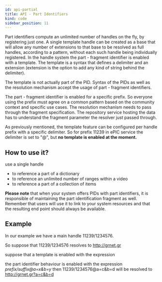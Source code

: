 ```yaml
---
id: api-partial
title: API - Part Identifiers
kind: code
sidebar_position: 11
---
```


Part identifiers compute an unlimited number of handles on the fly, by registering just one. A single template handle can be created as a base that will allow any number of extensions to that base to be resolved as full handles, according to a pattern, without each such handle being individually registered.  In the handle system the part - fragment identifier is enabled with a template. The template is a syntax that defines a delimiter and an extension (extension is the option to add any kind of string behind the delimiter). 

The template is not actually part of the PID. Syntax of the PIDs as well as the resolution mechanism accept the usage of part - fragment identifiers.

The part - fragment identifier is enabled for a specific prefix. So everyone using the prefix must agree on a common pattern based on the community context and specific use cases. The resolution mechanism needs to pass through the fragment specification. The repository service hosting the data has to understand the fragment parameter the resolver just passed through.

As previously mentioned,  the template feature can be configured per handle prefix with a specific delimiter. So for prefix 11239 in  ePIC service the delimiter is set to "@", but <strong>no template is enabled at the moment.</strong> 

## How to use it?
use a single handle
<ul>
<li>to reference a part of a dictionary</li>
<li>to reference an unlimited number of ranges within a video</li>
<li>to reference a part of a collection of items</li>
</ul>

<strong>Please note</strong>  that when your system offers PIDs with part identifiers, it is responsible of maintaining the part identification fragment as well. Remember that users will use it to link to your system resources and that the resulting end point should always be available.

## Example
In our example we have a main handle 11239/1234576. 

So suppose that 11239/1234576 resolves to http://grnet.gr 

suppose that a template  is enabled with the expression

the part identifier behaviour is enabled with the expression 
  <i>prefix/suffix@a=x&b=y</i>
then 
 11239/1234576@a=c&b=d  will be resolved to http://grnet.gr?a=c&b=d



